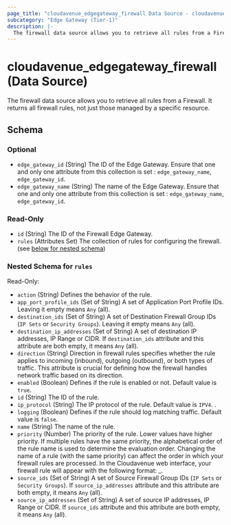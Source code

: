 ```yaml
---
page_title: "cloudavenue_edgegateway_firewall Data Source - cloudavenue"
subcategory: "Edge Gateway (Tier-1)"
description: |-
  The firewall data source allows you to retrieve all rules from a Firewall. It returns all firewall rules, not just those managed by a specific resource.
---
```


# cloudavenue_edgegateway_firewall (Data Source)

The firewall data source allows you to retrieve all rules from a Firewall. It returns all firewall rules, not just those managed by a specific resource.



<!-- schema generated by tfplugindocs -->
## Schema

### Optional

- `edge_gateway_id` (String) The ID of the Edge Gateway. Ensure that one and only one attribute from this collection is set : `edge_gateway_name`, `edge_gateway_id`.
- `edge_gateway_name` (String) The name of the Edge Gateway. Ensure that one and only one attribute from this collection is set : `edge_gateway_name`, `edge_gateway_id`.

### Read-Only

- `id` (String) The ID of the Firewall Edge Gateway.
- `rules` (Attributes Set) The collection of rules for configuring the firewall. (see [below for nested schema](#nestedatt--rules))

<a id="nestedatt--rules"></a>
### Nested Schema for `rules`

Read-Only:

- `action` (String) Defines the behavior of the rule.
- `app_port_profile_ids` (Set of String) A set of Application Port Profile IDs. Leaving it empty means `Any` (all).
- `destination_ids` (Set of String) A set of Destination Firewall Group IDs (`IP Sets` or `Security Groups`). Leaving it empty means `Any` (all).
- `destination_ip_addresses` (Set of String) A set of destination IP addresses, IP Range or CIDR. If `destination_ids` attribute and this attribute are both empty, it means `Any` (all).
- `direction` (String) Direction in firewall rules specifies whether the rule applies to incoming (inbound), outgoing (outbound), or both types of traffic. This attribute is crucial for defining how the firewall handles network traffic based on its direction.
- `enabled` (Boolean) Defines if the rule is enabled or not. Default value is `true`.
- `id` (String) The ID of the rule.
- `ip_protocol` (String) The IP protocol of the rule. Default value is `IPV4`. .
- `logging` (Boolean) Defines if the rule should log matching traffic. Default value is `false`.
- `name` (String) The name of the rule.
- `priority` (Number) The priority of the rule. Lower values have higher priority. If multiple rules have the same priority, the alphabetical order of the rule name is used to determine the evaluation order. Changing the name of a rule (with the same priority) can affect the order in which your firewall rules are processed. In the Cloudavenue web interface, your firewall rule will appear with the following format: <priority>_<name of the rule>.
- `source_ids` (Set of String) A set of Source Firewall Group IDs (`IP Sets` or `Security Groups`). If `source_ip_addresses` attribute and this attribute are both empty, it means `Any` (all).
- `source_ip_addresses` (Set of String) A set of source IP addresses, IP Range or CIDR. If `source_ids` attribute and this attribute are both empty, it means `Any` (all).

